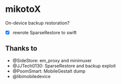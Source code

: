 # mikotoX

On-device backup restoration?

- [x] rewrote SparseRestore to swift

## Thanks to
- @SideStore: em_proxy and minimuxer
- @JJTech0130: SparseRestore and backup exploit
- @PoomSmart: MobileGestalt dump
- @libimobiledevice

